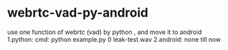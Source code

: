# webrtc-vad-py-android
use one function of webrtc (vad) by python , and move it to android
1.python: cmd: python example.py 0 leak-test.wav
2.android: none till now
